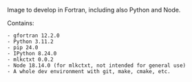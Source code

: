 Image to develop in Fortran, including also Python and Node.

Contains:

    - gfortran 12.2.0
    - Python 3.11.2
    - pip 24.0
    - IPython 8.24.0
    - mlkctxt 0.0.2
    - Node 18.14.0 (for mlkctxt, not intended for general use)
    - A whole dev environment with git, make, cmake, etc.
